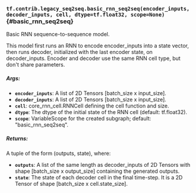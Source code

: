 ### `tf.contrib.legacy_seq2seq.basic_rnn_seq2seq(encoder_inputs, decoder_inputs, cell, dtype=tf.float32, scope=None)` {#basic_rnn_seq2seq}

Basic RNN sequence-to-sequence model.

This model first runs an RNN to encode encoder_inputs into a state vector,
then runs decoder, initialized with the last encoder state, on decoder_inputs.
Encoder and decoder use the same RNN cell type, but don't share parameters.

##### Args:


*  <b>`encoder_inputs`</b>: A list of 2D Tensors [batch_size x input_size].
*  <b>`decoder_inputs`</b>: A list of 2D Tensors [batch_size x input_size].
*  <b>`cell`</b>: core_rnn_cell.RNNCell defining the cell function and size.
*  <b>`dtype`</b>: The dtype of the initial state of the RNN cell (default: tf.float32).
*  <b>`scope`</b>: VariableScope for the created subgraph; default: "basic_rnn_seq2seq".

##### Returns:

  A tuple of the form (outputs, state), where:

*  <b>`outputs`</b>: A list of the same length as decoder_inputs of 2D Tensors with
      shape [batch_size x output_size] containing the generated outputs.
*  <b>`state`</b>: The state of each decoder cell in the final time-step.
      It is a 2D Tensor of shape [batch_size x cell.state_size].

